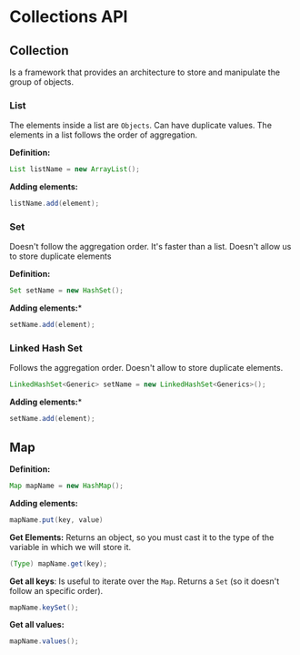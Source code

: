 # Collections API


## Collection

Is a framework that provides an architecture to store and manipulate the group of objects.

### List

The elements inside a list are `Objects`. Can have duplicate values. The elements in a list follows the order of aggregation.

**Definition:**

```java
List listName = new ArrayList();
```

**Adding elements:**

```java
listName.add(element);
```

### Set

Doesn't follow the aggregation order. It's faster than a list. Doesn't allow us to store duplicate elements

**Definition:**

```java
Set setName = new HashSet();
```

**Adding elements:***

```java
setName.add(element);
```

### Linked Hash Set

Follows the aggregation order. Doesn't allow to store duplicate elements.

```java
LinkedHashSet<Generic> setName = new LinkedHashSet<Generics>();
```

**Adding elements:***

```java
setName.add(element);
```

## Map

**Definition:**

```java
Map mapName = new HashMap();
```

**Adding elements:**

```java
mapName.put(key, value)
```

**Get Elements:** Returns an object, so you must cast it to the type of the variable in which we will store it.

```java
(Type) mapName.get(key);
```

**Get all keys**: Is useful to iterate over the `Map`. Returns a `Set` (so it doesn't follow an specific order).

```java
mapName.keySet();
```

**Get all values:** 

```java
mapName.values();
```
